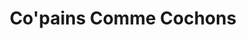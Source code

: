 ---
title: "Co'pains Comme Cochons"
url: /la-bazoche-gouet/copains-comme-cochons/
shop: boulangerie
---